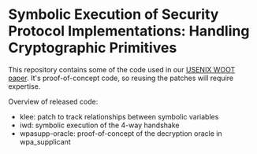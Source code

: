 #  Symbolic Execution of Security Protocol Implementations: Handling Cryptographic Primitives

This repository contains some of the code used in our [USENIX WOOT paper](https://papers.mathyvanhoef.com/woot2018.pdf). It's proof-of-concept code, so reusing the patches will require expertise.

Overview of released code:
- klee: patch to track relationships between symbolic variables
- iwd: symbolic execution of the 4-way handshake
- wpasupp-oracle: proof-of-concept of the decryption oracle in wpa_supplicant
